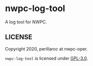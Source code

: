 # nwpc-log-tool

A log tool for NWPC.

## LICENSE

Copyright 2020, perillaroc at nwpc-oper.

`nwpc-log-tool` is licensed under [GPL-3.0](./LICENSE.md).